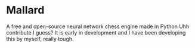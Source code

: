 # Mallard
A free and open-source neural network chess engine made in Python
Uhh contribute I guess? It is early in development and I have been developing this by myself, really tough.

